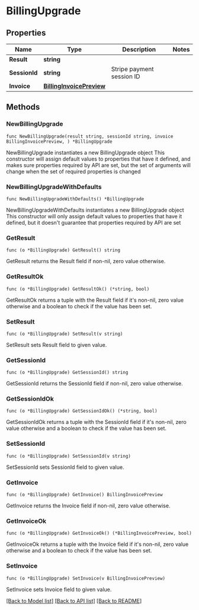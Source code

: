 # BillingUpgrade

## Properties

Name | Type | Description | Notes
------------ | ------------- | ------------- | -------------
**Result** | **string** |  | 
**SessionId** | **string** | Stripe payment session ID | 
**Invoice** | [**BillingInvoicePreview**](BillingInvoicePreview.md) |  | 

## Methods

### NewBillingUpgrade

`func NewBillingUpgrade(result string, sessionId string, invoice BillingInvoicePreview, ) *BillingUpgrade`

NewBillingUpgrade instantiates a new BillingUpgrade object
This constructor will assign default values to properties that have it defined,
and makes sure properties required by API are set, but the set of arguments
will change when the set of required properties is changed

### NewBillingUpgradeWithDefaults

`func NewBillingUpgradeWithDefaults() *BillingUpgrade`

NewBillingUpgradeWithDefaults instantiates a new BillingUpgrade object
This constructor will only assign default values to properties that have it defined,
but it doesn't guarantee that properties required by API are set

### GetResult

`func (o *BillingUpgrade) GetResult() string`

GetResult returns the Result field if non-nil, zero value otherwise.

### GetResultOk

`func (o *BillingUpgrade) GetResultOk() (*string, bool)`

GetResultOk returns a tuple with the Result field if it's non-nil, zero value otherwise
and a boolean to check if the value has been set.

### SetResult

`func (o *BillingUpgrade) SetResult(v string)`

SetResult sets Result field to given value.


### GetSessionId

`func (o *BillingUpgrade) GetSessionId() string`

GetSessionId returns the SessionId field if non-nil, zero value otherwise.

### GetSessionIdOk

`func (o *BillingUpgrade) GetSessionIdOk() (*string, bool)`

GetSessionIdOk returns a tuple with the SessionId field if it's non-nil, zero value otherwise
and a boolean to check if the value has been set.

### SetSessionId

`func (o *BillingUpgrade) SetSessionId(v string)`

SetSessionId sets SessionId field to given value.


### GetInvoice

`func (o *BillingUpgrade) GetInvoice() BillingInvoicePreview`

GetInvoice returns the Invoice field if non-nil, zero value otherwise.

### GetInvoiceOk

`func (o *BillingUpgrade) GetInvoiceOk() (*BillingInvoicePreview, bool)`

GetInvoiceOk returns a tuple with the Invoice field if it's non-nil, zero value otherwise
and a boolean to check if the value has been set.

### SetInvoice

`func (o *BillingUpgrade) SetInvoice(v BillingInvoicePreview)`

SetInvoice sets Invoice field to given value.



[[Back to Model list]](../README.md#documentation-for-models) [[Back to API list]](../README.md#documentation-for-api-endpoints) [[Back to README]](../README.md)


